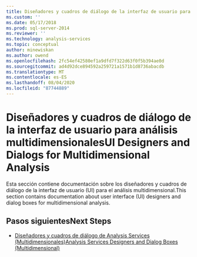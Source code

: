```yaml
---
title: Diseñadores y cuadros de diálogo de la interfaz de usuario para análisis multidimensional | Microsoft Docs
ms.custom: ''
ms.date: 05/17/2018
ms.prod: sql-server-2014
ms.reviewer: ''
ms.technology: analysis-services
ms.topic: conceptual
author: minewiskan
ms.author: owend
ms.openlocfilehash: 2fc54ef42580ef1a9dfd7f322d63f0f5b394ae0d
ms.sourcegitcommit: ad4d92dce894592a259721a1571b1d8736abacdb
ms.translationtype: MT
ms.contentlocale: es-ES
ms.lasthandoff: 08/04/2020
ms.locfileid: "87744889"
---
```

# <a name="ui-designers-and-dialogs-for-multidimensional-analysis"></a><span data-ttu-id="b91d3-102">Diseñadores y cuadros de diálogo de la interfaz de usuario para análisis multidimensionales</span><span class="sxs-lookup"><span data-stu-id="b91d3-102">UI Designers and Dialogs for Multidimensional Analysis</span></span>

<span data-ttu-id="b91d3-103">Esta sección contiene documentación sobre los diseñadores y cuadros de diálogo de la interfaz de usuario (UI) para el análisis multidimensional.</span><span class="sxs-lookup"><span data-stu-id="b91d3-103">This section contains documentation about user interface (UI) designers and dialog boxes for multidimensional analysis.</span></span>

## <a name="next-steps"></a><span data-ttu-id="b91d3-104">Pasos siguientes</span><span class="sxs-lookup"><span data-stu-id="b91d3-104">Next Steps</span></span>

- [<span data-ttu-id="b91d3-105">Diseñadores y cuadros de diálogo de Analysis Services (Multidimensionales)</span><span class="sxs-lookup"><span data-stu-id="b91d3-105">Analysis Services Designers and Dialog Boxes (Multidimensional)</span></span>](../analysis-services-designers-and-dialog-boxes-multidimensional-data.md)

